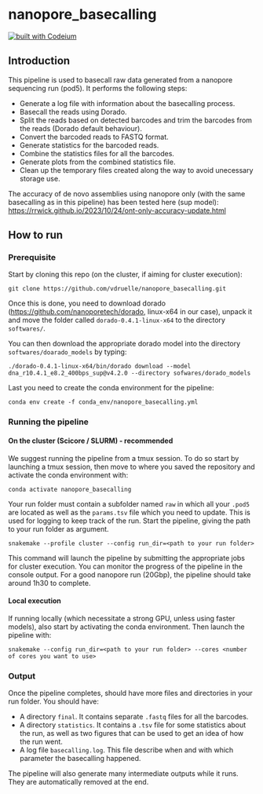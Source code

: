 # nanopore_basecalling

[![built with Codeium](https://codeium.com/badges/main)](https://codeium.com)

## Introduction
This pipeline is used to basecall raw data generated from a nanopore sequencing run (pod5). It performs the following steps:

- Generate a log file with information about the basecalling process.
- Basecall the reads using Dorado.
- Split the reads based on detected barcodes and trim the barcodes from the reads (Dorado default behaviour).
- Convert the barcoded reads to FASTQ format.
- Generate statistics for the barcoded reads.
- Combine the statistics files for all the barcodes.
- Generate plots from the combined statistics file.
- Clean up the temporary files created along the way to avoid unecessary storage use.

The accuracy of de novo assemblies using nanopore only (with the same basecalling as in this pipeline) has been tested here (sup model): https://rrwick.github.io/2023/10/24/ont-only-accuracy-update.html 

## How to run

### Prerequisite
Start by cloning this repo (on the cluster, if aiming for cluster execution):
```
git clone https://github.com/vdruelle/nanopore_basecalling.git
```

Once this is done, you need to download dorado (https://github.com/nanoporetech/dorado, linux-x64 in our case), unpack it and move the folder called `dorado-0.4.1-linux-x64` to the directory `softwares/`.

You can then download the appropriate dorado model into the directory `softwares/doarado_models` by typing:
```
./dorado-0.4.1-linux-x64/bin/dorado download --model dna_r10.4.1_e8.2_400bps_sup@v4.2.0 --directory sofwares/dorado_models
```

Last you need to create the conda environment for the pipeline:
```
conda env create -f conda_env/nanopore_basecalling.yml
```

### Running the pipeline
#### On the cluster (Scicore / SLURM) - recommended
We suggest running the pipeline from a tmux session. To do so start by launching a tmux session, then move to where you saved the repository and activate the conda environment with:

```
conda activate nanopore_basecalling
```

Your run folder must contain a subfolder named `raw` in which all your `.pod5` are located as well as the `params.tsv` file which you need to update. This is used for logging to keep track of the run. Start the pipeline, giving the path to your run folder as argument.
```
snakemake --profile cluster --config run_dir=<path to your run folder>
```
This command will launch the pipeline by submitting the appropriate jobs for cluster execution.
You can monitor the progress of the pipeline in the console output. For a good nanopore run (20Gbp), the pipeline should take around 1h30 to complete.

#### Local execution
If running locally (which necessitate a strong GPU, unless using faster models), also start by activating the conda environment. Then launch the pipeline with:

```
snakemake --config run_dir=<path to your run folder> --cores <number of cores you want to use>
```

### Output
Once the pipeline completes, should have more files and directories in your run folder. You should have:
- A directory `final`. It contains separate `.fastq` files for all the barcodes.
- A directory `statistics`. It contains a `.tsv` file for some statistics about the run, as well as two figures that can be used to get an idea of how the run went.
- A log file `basecalling.log`. This file describe when and with which parameter the basecalling happened.

The pipeline will also generate many intermediate outputs while it runs. They are automatically removed at the end.